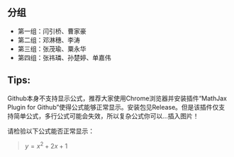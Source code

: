 ## 分组
- 第一组：闫引桥、曹家豪
- 第二组：邓淋穗、李涛
- 第三组：张茂瑜、粟永华
- 第四组：张祎璘、孙楚婷、单嘉伟

## Tips:
Github本身不支持显示公式，推荐大家使用Chrome浏览器并安装插件“MathJax Plugin for Github”使得公式能够正常显示。安装包见Release。但是该插件仅支持简单公式，多行公式可能会失效，所以复杂公式你可以...插入图片！

请检验以下公式能否正常显示：
> $y=x^2+2x+1$
